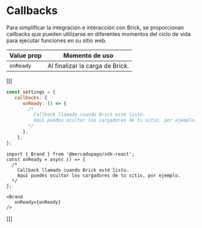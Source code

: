 # Callbacks

Para simplificar la integración e interacción con Brick, se proporcionan callbacks que pueden utilizarse en diferentes momentos del ciclo de vida para ejecutar funciones en su sitio web.

| Value prop | Momento de uso |
|---|---|
|`onReady` |Al finalizar la carga de Brick.|

[[[
```javascript
const settings = {
   callbacks: {
      onReady: () => {
        /*
          Callback llamado cuando Brick esté listo.
          Aquí puedes ocultar los cargadores de tu sitio, por ejemplo.
        */
      },
    },
};
```
```react-jsx
import { Brand } from '@mercadopago/sdk-react';
const onReady = async () => {
  /*
    Callback llamado cuando Brick esté listo.
    Aquí puedes ocultar los cargadores de tu sitio, por ejemplo.
  */
};

<Brand
   onReady={onReady}
/>
```
]]]